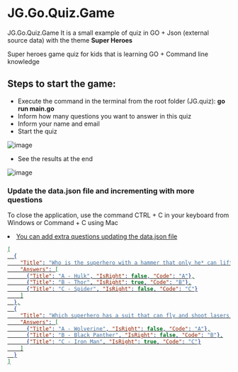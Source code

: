 # JG.Go.Quiz.Game
JG.Go.Quiz.Game
It is a small example of quiz in GO + Json (external source data) with the theme **Super Heroes**

Super heroes game quiz for kids that is learning GO + Command line knowledge

<h2>Steps to start the game:</h2>

<ul>
  <li>Execute the command in the terminal from the root folder (JG.quiz): <b>go run main.go</b></li>
  <li>Inform how many questions you want to answer in this quiz</li>
  <li>Inform your name and email</li>
  <li>Start the quiz</li>
</ul> 

![image](https://github.com/user-attachments/assets/e3b2cef4-f71c-44d0-a79d-e8e319e9d900)

<ul>
<li>See the results at the end
</li>
</ul>

![image](https://github.com/user-attachments/assets/ac41e5e1-7a8f-4258-aa96-5e4eab967d9f)

<h3>Update the data.json file and incrementing with more questions</h3>

To close the application, use the command CTRL + C in your keyboard from Windows or Command + C using Mac


<u>
<li>You can add extra questions updating the data.json file</li> 
  
```json
[
  {
    "Title": "Who is the superhero with a hammer that only he* can lift?",
    "Answers": [
      {"Title": "A - Hulk", "IsRight": false, "Code": "A"},
      {"Title": "B - Thor", "IsRight": true, "Code": "B"},
      {"Title": "C - Spider", "IsRight": false, "Code": "C"}
    ]
  },
  {
    "Title": "Which superhero has a suit that can fly and shoot lasers from his hands?",
    "Answers": [
      {"Title": "A - Wolverine", "IsRight": false, "Code": "A"},
      {"Title": "B - Black Panther", "IsRight": false, "Code": "B"},
      {"Title": "C - Iron Man", "IsRight": true, "Code": "C"}
    ]
  }
]
